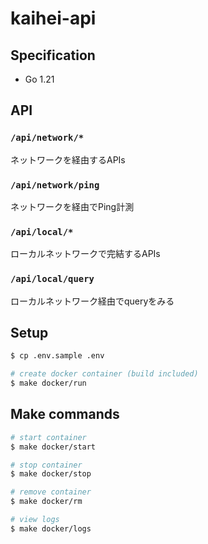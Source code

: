 # kaihei-api

## Specification

- Go 1.21

## API
### `/api/network/*`
ネットワークを経由するAPIs

### `/api/network/ping`
ネットワークを経由でPing計測

### `/api/local/*`
ローカルネットワークで完結するAPIs

### `/api/local/query`
ローカルネットワーク経由でqueryをみる

## Setup

```bash
$ cp .env.sample .env

# create docker container (build included)
$ make docker/run
```

## Make commands

```bash
# start container
$ make docker/start

# stop container
$ make docker/stop

# remove container
$ make docker/rm

# view logs
$ make docker/logs
```
